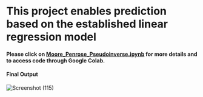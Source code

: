 # This project enables prediction based on the established linear regression model

#### Please click on [Moore_Penrose_Pseudoinverse.ipynb](https://github.com/Disciplined-22/Moore_Penrose_Pseudoinverse/blob/main/Moore_Penrose_Pseudoinverse.ipynb) for more details and to access code through Google Colab.

#### Final Output
![Screenshot (115)](https://github.com/Disciplined-22/Moore_Penrose_Pseudoinverse/assets/129745308/e78e6f4d-967a-459a-847d-a553f3d2eb80)
